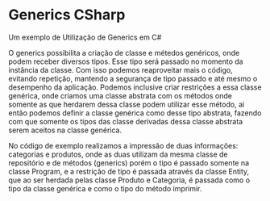 # Generics CSharp
Um exemplo de Utilização de Generics em C# 
 
 O generics possibilita a criação de classe e métedos genéricos, onde podem receber diversos tipos. Esse tipo será passado no momento da instância da classe.
 Com isso podemos reaproveitar mais o código, evitando repetição, mantendo a segurança de tipo passado e até mesmo o desempenho da aplicação. Podemos inclusive
 criar restrições a essa classe genérica, onde criamos uma classe abstrata com os métodos onde somente as que herdarem dessa classe podem utilizar esse método, 
 ai então podemos definir a classe genérica como desse tipo abstrata, fazendo com que somente os tipos das classe derivadas dessa classe abstrata serem aceitos
 na classe genérica. 
 
 
No código de exemplo realizamos a impressão de duas informações: categorias e produtos, onde as duas utilizam da mesma classe de repositório e de métodos (generics) porém o tipo é passado somente na classe Program,  e a restrição de tipo é passada através da classe Entity, que ao ser herdada pelas classe Produto e Categoria, é passada como o tipo da classe genérica e como o tipo do método imprimir.
 
 
 
 
 
 
 
 
 
 
 
 
 
 
 
 
 
 
